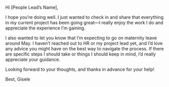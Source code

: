 
Hi [People Lead’s Name],

I hope you’re doing well. I just wanted to check in and share that everything in my current project has been going great—I really enjoy the work I do and appreciate the experience I’m gaining.

I also wanted to let you know that I’m expecting to go on maternity leave around May. I haven’t reached out to HR or my project lead yet, and I’d love any advice you might have on the best way to navigate the process. If there are specific steps I should take or things I should keep in mind, I’d really appreciate your guidance.

Looking forward to your thoughts, and thanks in advance for your help!

Best,
Gisele
